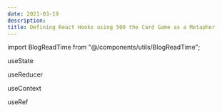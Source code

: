 ```yaml
---
date: 2021-03-19
description: 
title: Defining React Hooks using 500 the Card Game as a Metaphor
---
```


import BlogReadTime from "@/components/utils/BlogReadTime";

<BlogReadTime readTime="1:00"/>

useState

useReducer

useContext

useRef
